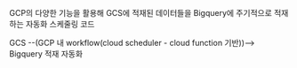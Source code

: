GCP의 다양한 기능을 활용해 GCS에 적재된 데이터들을 Bigquery에 주기적으로 적재하는 자동화 스케줄링 코드

GCS --(GCP 내 workflow(cloud scheduler - cloud function 기반))--> Bigquery 적재 자동화
